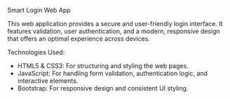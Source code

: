 Smart Login Web App

This web application provides a secure and user-friendly login interface. It features validation, user authentication, and a modern, responsive design that offers an optimal experience across devices.

Technologies Used:

* HTML5 & CSS3: For structuring and styling the web pages.
* JavaScript: For handling form validation, authentication logic, and interactive elements.
* Bootstrap: For responsive design and consistent UI styling.
